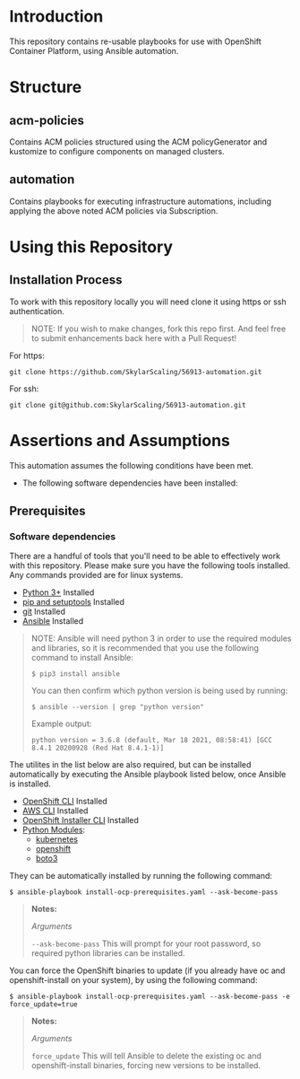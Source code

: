 # Introduction
This repository contains re-usable playbooks for use with OpenShift Container Platform, using Ansible automation.

# Structure
## acm-policies
Contains ACM policies structured using the ACM policyGenerator and kustomize to configure components on managed clusters.

## automation
Contains playbooks for executing infrastructure automations, including applying the above noted ACM policies via Subscription.

# Using this Repository
## Installation Process
To work with this repository locally you will need clone it using https or ssh authentication.
> NOTE: If you wish to make changes, fork this repo first. And feel free to submit enhancements back here with a Pull Request!

For https:
```
git clone https://github.com/SkylarScaling/56913-automation.git
```

For ssh:
```
git clone git@github.com:SkylarScaling/56913-automation.git
```

# Assertions and Assumptions

This automation assumes the following conditions have been met.

- The following software dependencies have been installed:

## Prerequisites
### Software dependencies

There are a handful of tools that you'll need to be able to effectively work with this repository. Please make sure you have the following tools installed.
Any commands provided are for linux systems.

- [Python 3+](https://www.python.org/downloads/) Installed
- [pip and setuptools](https://packaging.python.org/en/latest/tutorials/installing-packages/#ensure-pip-setuptools-and-wheel-are-up-to-date) Installed
- [git](https://git-scm.com/book/en/v2/Getting-Started-Installing-Git) Installed
- [Ansible](https://docs.ansible.com/ansible/latest/installation_guide/intro_installation.html) Installed

> NOTE: Ansible will need python 3 in order to use the required modules and libraries, so it is recommended that you use
> the following command to install Ansible:
>
> ```
> $ pip3 install ansible
> ```
> You can then confirm which python version is being used by running:
> ```
> $ ansible --version | grep "python version"
> ```
> Example output:
> ```
> python version = 3.6.8 (default, Mar 18 2021, 08:58:41) [GCC 8.4.1 20200928 (Red Hat 8.4.1-1)]
> ```

The utilites in the list below are also required, but can be installed automatically by executing the Ansible playbook listed below, once Ansible is installed.

- [OpenShift CLI](https://docs.openshift.com/container-platform/4.7/cli_reference/openshift_cli/getting-started-cli.html) Installed
- [AWS CLI](https://docs.aws.amazon.com/cli/latest/userguide/install-cliv2.html) Installed
- [OpenShift Installer CLI](https://cloud.redhat.com/openshift/install/aws/installer-provisioned) Installed
- [Python Modules](https://docs.python.org/3/installing/index.html):
    - [kubernetes](https://pypi.org/project/kubernetes/)
    - [openshift](https://pypi.org/project/openshift/)
    - [boto3](https://pypi.org/project/boto3/)

They can be automatically installed by running the following command:

```
$ ansible-playbook install-ocp-prerequisites.yaml --ask-become-pass
```

> **Notes:**
>
> *Arguments*
>
> `--ask-become-pass` This will prompt for your root password, so required python libraries can be installed.

You can force the OpenShift binaries to update (if you already have oc and openshift-install on your system), by using the following command:
```
$ ansible-playbook install-ocp-prerequisites.yaml --ask-become-pass -e force_update=true
```

> **Notes:**
>
> *Arguments*
>
> `force_update` This will tell Ansible to delete the existing oc and openshift-install binaries, forcing new versions to be installed.
